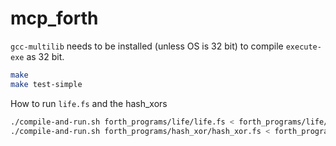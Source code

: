 # mcp_forth

`gcc-multilib` needs to be installed (unless OS is 32 bit) to compile `execute-exe` as 32 bit.

```sh
make
make test-simple
```

How to run `life.fs` and the hash_xors

```sh
./compile-and-run.sh forth_programs/life/life.fs < forth_programs/life/starting_board.txt
./compile-and-run.sh forth_programs/hash_xor/hash_xor.fs < forth_programs/hash_xor/hash_input.txt
```
